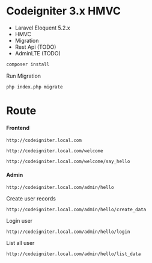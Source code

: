 # Codeigniter 3.x HMVC

* Laravel Eloquent 5.2.x
* HMVC
* Migration
* Rest Api (TODO)
* AdminLTE (TODO)

```bash
composer install
```

Run Migration

```
php index.php migrate
```

# Route

#### Frontend

```
http://codeigniter.local.com
```

```
http://codeigniter.local.com/welcome
```

```
http://codeigniter.local.com/welcome/say_hello
```

#### Admin

```
http://codeigniter.local.com/admin/hello
```

Create user records

```
http://codeigniter.local.com/admin/hello/create_data
```

Login user

```
http://codeigniter.local.com/admin/hello/login
```

List all user
```
http://codeigniter.local.com/admin/hello/list_data
```
